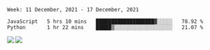 <!--START_SECTION:waka-->
```text
Week: 11 December, 2021 - 17 December, 2021

JavaScript   5 hrs 10 mins   ███████████████████▓░░░░░   78.92 % 
Python       1 hr 22 mins    █████▒░░░░░░░░░░░░░░░░░░░   21.07 % 
```
<!--END_SECTION:waka-->
<a href="https://github.com/anuraghazra/github-readme-stats">
  <img align="left" src="https://github-readme-stats.vercel.app/api?username=Tanesan&count_private=true&show_icons=true" />
<img align="left" src="https://github-readme-stats.vercel.app/api/top-langs/?username=Tanesan" />
</a>
